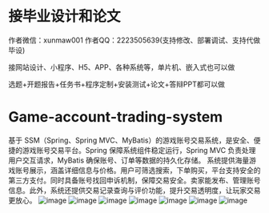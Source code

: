 # 接毕业设计和论文
作者微信：xunmaw001  作者QQ：2223505639(支持修改、部署调试、支持代做毕设)

接网站设计、小程序、H5、APP、各种系统等，单片机、嵌入式也可以做

选题+开题报告+任务书+程序定制+安装测试+论文+答辩PPT都可以做
# Game-account-trading-system
基于 SSM（Spring、Spring MVC、MyBatis）的游戏账号交易系统，是安全、便捷的游戏账号交易平台。Spring 保障系统组件稳定运行，Spring MVC 负责处理用户交互请求，MyBatis 确保账号、订单等数据的持久化存储。  系统提供海量游戏账号展示，涵盖详细信息与价格。用户可筛选搜索，下单购买，平台支持安全的第三方支付。同时具备账号找回申诉机制，保障交易安全。卖家能发布、管理账号信息。此外，系统还提供交易记录查询与评价功能，提升交易透明度，让玩家交易更放心。 
![image](https://github.com/user-attachments/assets/43dfa1c1-159d-4249-8d27-28c1314f4c6c)
![image](https://github.com/user-attachments/assets/9bc7b33b-db6e-40b6-ba69-3ab0915899a7)
![image](https://github.com/user-attachments/assets/4f57b5b3-4927-4ecb-abad-5b6e33961ba8)
![image](https://github.com/user-attachments/assets/22464c11-383d-4c2f-9eb9-4c2754959985)
![image](https://github.com/user-attachments/assets/030fc953-e753-4f8a-b118-967a1cd08029)
![image](https://github.com/user-attachments/assets/28be8f58-7ab8-4355-8dab-c112eb05c13f)
![image](https://github.com/user-attachments/assets/b4dec1e5-705a-444e-b64e-2d046637c88a)
